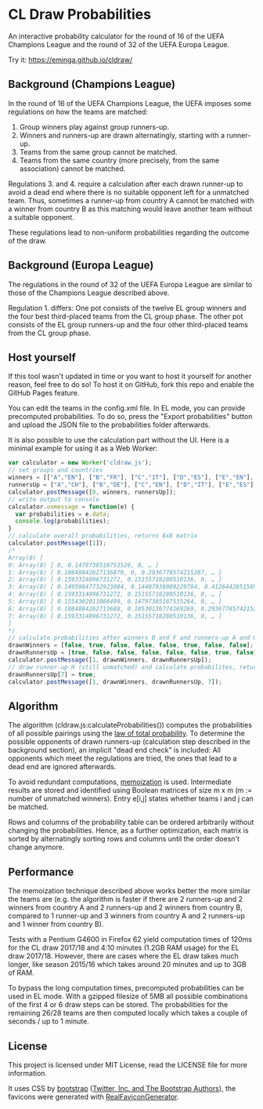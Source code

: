 # CL Draw Probabilities
An interactive probability calculator for the round of 16 of the UEFA Champions League and the round of 32 of the UEFA Europa League.

Try it: https://eminga.github.io/cldraw/

## Background (Champions League)
In the round of 16 of the UEFA Champions League, the UEFA imposes some regulations on how the teams are matched:
1. Group winners play against group runners-up.
2. Winners and runners-up are drawn alternatingly, starting with a runner-up.
3. Teams from the same group cannot be matched.
4. Teams from the same country (more precisely, from the same association) cannot be matched.

Regulations 3. and 4. require a calculation after each drawn runner-up to avoid a dead end where there is no suitable opponent left for a unmatched team. Thus, sometimes a runner-up from country A cannot be matched with a winner from country B as this matching would leave another team without a suitable opponent.

These regulations lead to non-uniform probabilities regarding the outcome of the draw.

## Background (Europa League)
The regulations in the round of 32 of the UEFA Europa League are similar to those of the Champions League described above.

Regulation 1. differs: One pot consists of the twelve EL group winners and the four best third-placed teams from the CL group phase. The other pot consists of the EL group runners-up and the four other third-placed teams from the CL group phase.

## Host yourself
If this tool wasn't updated in time or you want to host it yourself for another reason, feel free to do so! To host it on GitHub, fork this repo and enable the GitHub Pages feature.

You can edit the teams in the config.xml file. In EL mode, you can provide precomputed probabilities. To do so, press the "Export probabilities" button and upload the JSON file to the probabilities folder afterwards.

It is also possible to use the calculation part without the UI. Here is a minimal example for using it as a Web Worker:
```javascript
var calculator = new Worker('cldraw.js');
// set groups and countries
winners = [["A","EN"], ["B","FR"], ["C","IT"], ["D","ES"], ["E","EN"], ["F","EN"], ["G","TR"], ["H","EN"]];
runnersUp = ["A","CH"], ["B","DE"], ["C","EN"], ["D","IT"], ["E","ES"], ["F","UA"], ["G","PT"], ["H","ES"]];
calculator.postMessage([0, winners, runnersUp]);
// write output to console
calculator.onmessage = function(e) {
  var probabilities = e.data;
  console.log(probabilities);
}
// calculate overall probabilities, returns 8x8 matrix
calculator.postMessage([1]);
/*
Array(8) [
0: Array(8) [ 0, 0.1479738518753526, 0, … ]
1: Array(8) [ 0.10848842627136879, 0, 0.2936778574215287, … ]
2: Array(8) [ 0.1593314896731272, 0.15155718280510136, 0, … ]
3: Array(8) [ 0.14959847732923084, 0.14407938009229784, 0.41264428515694257, … ]
4: Array(8) [ 0.1593314896731272, 0.15155718280510136, 0, … ]
5: Array(8) [ 0.1554302011086499, 0.14797385187535264, 0, … ]
6: Array(8) [ 0.1084884262713688, 0.10530136774169269, 0.2936778574215287, … ]
7: Array(8) [ 0.1593314896731272, 0.15155718280510136, 0, … ]
]
*/
// calculate probabilities after winners B and F and runners-up A and G have been drawn, returns 6x6 matrix
drawnWinners = [false, true, false, false, false, true, false, false];
drawnRunnersUp = [true, false, false, false, false, false, true, false];
calculator.postMessage([1, drawnWinners, drawnRunnersUp]);
// draw runner-up H (still unmatched) and calculate probabilites, returns 6x6 matrix
drawnRunnersUp[7] = true;
calculator.postMessage([1, drawnWinners, drawnRunnersUp, 7]);
```

## Algorithm
The algorithm (cldraw.js:calculateProbabilities()) computes the probabilities of all possible pairings using the [law of total probability](https://en.wikipedia.org/wiki/Law_of_total_probability). To determine the possible opponents of drawn runners-up (calculation step described in the background section), an implicit "dead end check" is included: All opponents which meet the regulations are tried, the ones that lead to a dead end are ignored afterwards.

To avoid redundant computations, [memoization](https://en.wikipedia.org/wiki/Memoization) is used. Intermediate results are stored and identified using Boolean matrices of size m x m (m := number of unmatched winners). Entry e[i,j] states whether teams i and j can be matched.

Rows and columns of the probability table can be ordered arbitrarily without changing the probabilities. Hence, as a further optimization, each matrix is sorted by alternatingly sorting rows and columns until the order doesn't change anymore. 

## Performance
The memoization technique described above works better the more similar the teams are (e.g. the algorithm is faster if there are 2 runners-up and 2 winners from country A and 2 runners-up and 2 winners from country B, compared to 1 runner-up and 3 winners from country A and 2 runners-up and 1 winner from country B).

Tests with a Pentium G4600 in Firefox 62 yield computation times of 120ms for the CL draw 2017/18 and 4:10 minutes (1.2GB RAM usage) for the EL draw 2017/18. However, there are cases where the EL draw takes much longer, like season 2015/16 which takes around 20 minutes and up to 3GB of RAM.

To bypass the long computation times, precomputed probabilities can be used in EL mode. With a gzipped filesize of 5MB all possible combinations of the first 4 or 6 draw steps can be stored. The probabilities for the remaining 26/28 teams are then computed locally which takes a couple of seconds / up to 1 minute.

## License
This project is licensed under MIT License, read the LICENSE file for more information.

It uses CSS by [bootstrap](https://github.com/twbs/bootstrap) ([Twitter, Inc. and The Bootstrap Authors](https://github.com/twbs)), the favicons were generated with [RealFaviconGenerator](https://realfavicongenerator.net/).

